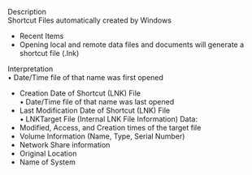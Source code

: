 Description  
Shortcut Files automatically created by Windows  
- Recent Items  
-  Opening local and remote data files and documents will generate a shortcut file (.lnk)  
  
Interpretation  
•  Date/Time file of that name was first opened  
- Creation Date of Shortcut (LNK) File  
•  Date/Time file of that name was last opened  
- Last Modification Date of Shortcut (LNK) File  
•  LNKTarget File (Internal LNK File Information) Data:  
- Modified, Access, and Creation times of the target file  
- Volume Information (Name, Type, Serial Number)  
- Network Share information  
- Original Location  
- Name of System
